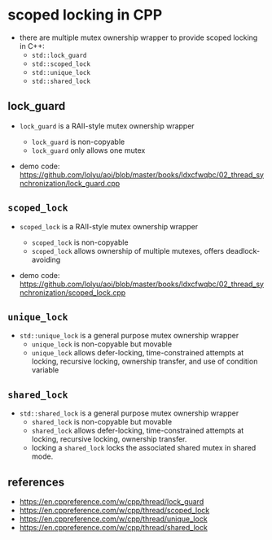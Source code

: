 # scoped locking in CPP
* there are multiple mutex ownership wrapper to provide scoped locking in C++:
    * `std::lock_guard`
    * `std::scoped_lock`
    * `std::unique_lock`
    * `std::shared_lock`

## lock_guard
* `lock_guard` is a RAII-style mutex ownership wrapper
    * `lock_guard` is non-copyable
    * `lock_guard` only allows one mutex

* demo code: https://github.com/lolyu/aoi/blob/master/books/ldxcfwqbc/02_thread_synchronization/lock_guard.cpp


## `scoped_lock`
* `scoped_lock` is a RAII-style mutex ownership wrapper
    * `scoped_lock` is non-copyable
    * `scoped_lock` allows ownership of multiple mutexes, offers deadlock-avoiding

* demo code: https://github.com/lolyu/aoi/blob/master/books/ldxcfwqbc/02_thread_synchronization/scoped_lock.cpp

## `unique_lock`
* `std::unique_lock` is a general purpose mutex ownership wrapper
   * `unique_lock` is non-copyable but movable
   * `unique_lock` allows defer-locking, time-constrained attempts at locking, recursive locking, ownership transfer, and use of condition variable

## `shared_lock`
* `std::shared_lock` is a general purpose mutex ownership wrapper
   * `shared_lock` is non-copyable but movable
   * `shared_lock` allows defer-locking, time-constrained attempts at locking, recursive locking, ownership transfer.
   * locking a `shared_lock` locks the associated shared mutex in shared mode.

## references
* https://en.cppreference.com/w/cpp/thread/lock_guard
* https://en.cppreference.com/w/cpp/thread/scoped_lock
* https://en.cppreference.com/w/cpp/thread/unique_lock
* https://en.cppreference.com/w/cpp/thread/shared_lock
